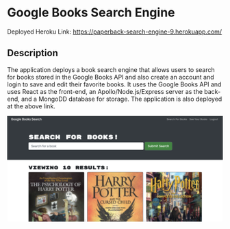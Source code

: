 # Google Books Search Engine

Deployed Heroku Link:
https://paperback-search-engine-9.herokuapp.com/

## Description
The application deploys a book search engine that allows users to search for books stored in the Google Books API and also create an account and login to save and edit their favorite books. It uses the Google Books API and uses React as the front-end, an Apollo/Node.js/Express server as the back-end, and a MongoDD database for storage. The application is also deployed at the above link.

![Preview](readme_preview.png)

